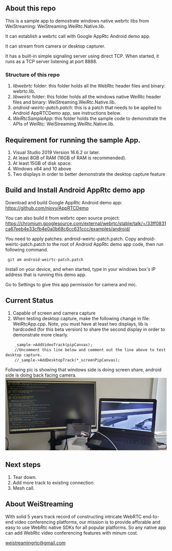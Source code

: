 ## About this repo

This is a sample app to demostrate windows native webrtc libs from WeiStreaming: WeiStreaming.WeiRtc.Native.lib.

It can establish a webrtc call with Google AppRtc Android demo app.

It can stream from camera or desktop capturer.

It has a built-in simple signaling server using direct TCP. When started, it runs as a TCP server listening at port 8888.

### Structure of this repo

1. *libwebrtc* folder: this folder holds all the WebRtc header files and binary: webrtc.lib.
2. *libweirtc* folder: this folder holds all the windows native WeiRtc header files and binary: WeiStreaming.WeiRtc.Native.lib.
3. *android-weirtc-patch.patch*: this is a patch that needs to be applied to Android AppRTCDemo app, see instructions below.
4. *WeiRtcSampleApp*: this folder holds the sample code to demonstrate the APIs of WeiRtc: WeiStreaming.WeiRtc.Native.lib.
## Requirement for running the sample App.

1. Visual Studio 2019 Version 16.6.2 or later.
2. At least 8GB of RAM (16GB of RAM is recommended).
3. At least 15GB of disk space.
4. Windows x64 and 10 above
5. Two displays in order to better demonstrate the desktop capture feature

## Build and Install Android AppRtc demo app

Download and build Google AppRtc Android demo app: https://github.com/njovy/AppRTCDemo

You can also build it from webrtc open source project: https://chromium.googlesource.com/external/webrtc/stable/talk/+/33ff0831ca67eeb4e33cfb4e0a0b68c6cc631ccc/examples/android/

You need to apply patches: android-weirtc-patch.patch. Copy android-weirtc-patch.patch to the root of Android AppRtc demo app code, then run following command.

```
 git am android-weirtc-patch.patch
```

Install on your device, and when started, type in your windows box's IP address that is running this demo app.

Go to Settings to give this app permission for camera and mic.

## Current Status

1. Capable of screen and camera capture
2. When testing desktop capture, make the following change in file: WeiRtcApp.cpp. Note, you must have at least two displays, lib is hardcoded (for this beta version) to share the second display in order to demonstrate more clearly.

```
    _sample->AddVideoTrack(pipCanvas);
    //Uncomment this line below and comment out the line above to test desktop capture.
    //_sample->AddDesktopTrack(*_screenPipCanvas);
```

Following pic is showing that windows side is doing screen share, android side is doing back facing camera.
<img src="screen-share.jpg">

## Next steps

1. Tear down.
2. Add more track to existing connection.
3. Mesh call.

## About WeiStreaming

With solid 5 years track record of constructing intricate WebRTC end-to-end video conferencing platforms, our mission is to provide afforable and easy to use WebRtc native SDKs for all popular platforms. So any native app can add WebRtc video conferencing features with minum cost.

weistreamingrtc@gmail.com  











